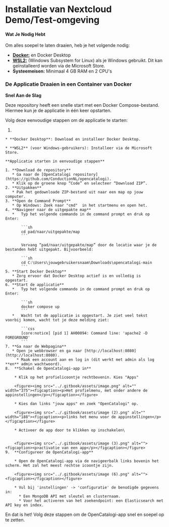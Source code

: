 # Installatie van Nextcloud Demo/Test-omgeving

#### Wat Je Nodig Hebt

Om alles soepel te laten draaien, heb je het volgende nodig:

* [**Docker:**](https://www.docker.com/products/docker-desktop/) en Docker Desktop
* [**WSL2:**](https://learn.microsoft.com/en-us/windows/wsl/install) (Windows Subsystem for Linux) als je Windows gebruikt. Dit kan geïnstalleerd worden via de Microsoft Store.
* **Systeemeisen:** Minimaal 4 GB RAM en 2 CPU's

### De Applicatie Draaien in een Container van Docker

**Snel Aan de Slag**

Deze repository heeft een snelle start met een Docker Compose-bestand. Hiermee kun je de applicatie in één keer opstarten.

Volg deze eenvoudige stappen om de applicatie te starten:

1.

```
* **Docker Desktop**: Download en installeer Docker Desktop.
```

````
* **WSL2** (voor Windows-gebruikers): Installeer via de Microsoft Store.

**Applicatie starten in eenvoudige stappen**

1. **Download de repository**
   * Ga naar de [OpenCatalogi repository](https://github.com/ConductionNL/opencatalogi).
   * Klik op de groene knop “Code” en selecteer “Download ZIP”.
2. **Uitpakken**
   * Pak het gedownloade ZIP-bestand uit naar een map op jouw computer.
3. **Open de Command Prompt**
   * Op Windows: Zoek naar "cmd"  in het startmenu en open het.
4. **Navigeer naar de uitgepakte map**
   *   Typ het volgende commando in de command prompt en druk op Enter:

       ```sh
       cd pad/naar/uitgepakte/map
       ```

       Vervang “pad/naar/uitgepakte/map” door de locatie waar je de bestanden hebt uitgepakt. Bijvoorbeeld:

       ```sh
       cd C:\Users\jouwgebruikersnaam\Downloads\opencatalogi-main
       ```
5. **Start Docker Desktop**
   * Zorg ervoor dat Docker Desktop actief is en volledig is opgestart.
6. **Start de applicatie**
   *   Typ het volgende commando in de command prompt en druk op Enter:

       ```sh
       docker compose up
       ```
   *   Wacht tot de applicatie is opgestart. Je ziet veel tekst voorbij komen, wacht tot je deze melding ziet:

       ```css
       [core:notice] [pid 1] AH00094: Command line: 'apache2 -D FOREGROUND'
       ```
7. **Ga naar de Webpagina**
   * Open je webbrowser en ga naar [http://localhost:8080](http://localhost:8080).
     * Maak een account aan en log in (dit werkt met admin als log **en** admin wachtwoord).
8.  **Schakel de OpenCatalogi-app in**

    * Klik op het profielicoontje rechtbovenin. Kies "Apps"

    <figure><img src="../.gitbook/assets/image.png" alt="" width="375"><figcaption><p>Het profielmenu, met onder andere de appinstellingen</p></figcaption></figure>

    * Kies dan links "jouw apps" en zoek "OpenCatalogi" op.

    <figure><img src="../.gitbook/assets/image (2).png" alt="" width="188"><figcaption><p>links het menu voor de appinstellingen</p></figcaption></figure>

    * Activeer de app door te klikken op inschakelen\


    <figure><img src="../.gitbook/assets/image (3).png" alt=""><figcaption><p>activatie van een app</p></figcaption></figure>
9.  **Configureer de OpenCatalogi-app**

    * Open de OpenCatalogi-app via de navigeerbalk links bovenin het scherm. Het zal het meest rechtse icoontje zijn.

    <figure><img src="../.gitbook/assets/image (6).png" alt=""><figcaption></figcaption></figure>

    * Vul bij 'instellingen' -> 'configuratie' de benodigde gegevens in:
      * Een MongoDB API met sleutel en clusternaam.
      * Voor het activeren van het zoekendpoint: een Elasticsearch met API key en index.
````

En dat is het! Volg deze stappen om de OpenCatalogi-app snel en soepel op te zetten.
